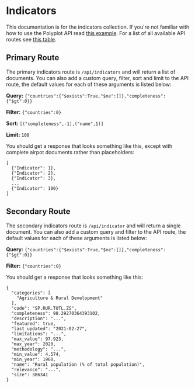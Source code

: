 # Indicators

This documentation is for the indicators collection. If you're not familiar with how to use the Polyplot API read [this example](https://github.com/jgphilpott/polyplot/tree/master/docs/api#example). For a list of all available API routes see [this table](https://github.com/jgphilpott/polyplot/tree/master/docs/api#routes).

## Primary Route

The primary indicators route is `/api/indicators` and will return a list of documents. You can also add a custom query, filter, sort and limit to the API route, the default values for each of these arguments is listed below:

**Query:** `{"countries":{"$exists":True,"$ne":[]},"completeness":{"$gt":0}}`

**Filter:** `{"countries":0}`

**Sort:** `[("completeness",-1),("name",1)]`

**Limit:** `100`

You should get a response that looks something like this, except with complete airpot documents rather than placeholders:

```
[
  {"Indicator": 1},
  {"Indicator": 2},
  {"Indicator": 3},
  ...
  {"Indicator": 100}
]
```

## Secondary Route

The secondary indicators route is `/api/indicator` and will return a single document. You can also add a custom query and filter to the API route, the default values for each of these arguments is listed below:

**Query:** `{"countries":{"$exists":True,"$ne":[]},"completeness":{"$gt":0}}`

**Filter:** `{"countries":0}`

You should get a response that looks something like this:

```
{
  "categories": [
    "Agriculture & Rural Development"
  ], 
  "code": "SP.RUR.TOTL.ZS", 
  "completeness": 98.29270364393102, 
  "description": "...", 
  "featured": true, 
  "last_updated": "2021-02-27", 
  "limitations": "...", 
  "max_value": 97.923, 
  "max_year": 2020, 
  "methodology": "...", 
  "min_value": 4.574, 
  "min_year": 1960, 
  "name": "Rural population (% of total population)", 
  "relevance": "...", 
  "size": 386341
}
```
